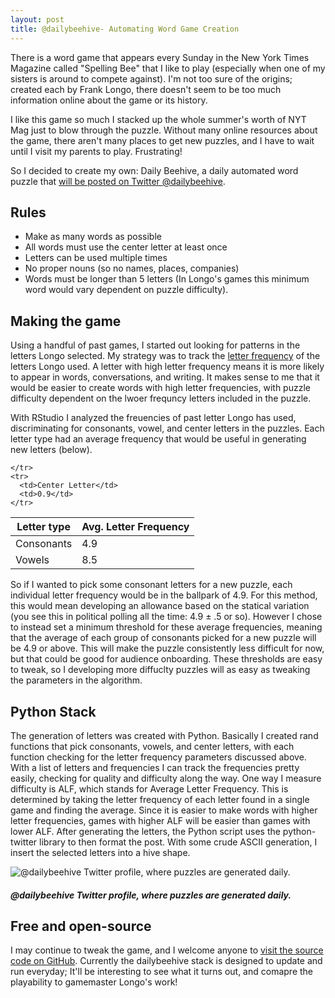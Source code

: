 ```yaml
---
layout: post
title: @dailybeehive- Automating Word Game Creation
---
```


There is a word game that appears every Sunday in the New York Times Magazine called "Spelling Bee" that I like to play (especially when one of my sisters is around to compete against). I'm not too sure of the origins; created each by Frank Longo, there doesn't seem to be too much information online about the game or its history.

I like this game so much I stacked up the whole summer's worth of NYT Mag just to blow through the puzzle. Without many online resources about the game, there aren't many places to get new puzzles, and I have to wait until I visit my parents to play. Frustrating!

So I decided to create my own: Daily Beehive, a daily automated word puzzle that [will be posted on Twitter @dailybeehive](http://www.twitter.com/dailybeehive).

## Rules
- Make as many words as possible
- All words must use the center letter at least once
- Letters can be used multiple times
- No proper nouns (so no names, places, companies)
- Words must be longer than 5 letters (In Longo's games this minimum word would vary dependent on puzzle difficulty).

## Making the game 
Using a handful of past games, I started out looking for patterns in the letters Longo selected. My strategy was to track the [letter frequency](https://en.wikipedia.org/wiki/Letter_frequency) of the letters Longo used. A letter with high letter frequency means it is more likely to appear in words, conversations, and writing. It makes sense to me that it would be easier to create words with high letter frequencies, with puzzle difficulty dependent on the lwoer frequncy letters included in the puzzle. 

With RStudio I analyzed the freuencies of past letter Longo has used, discriminating for consonants, vowel, and center letters in the puzzles. Each letter type had an average frequency that would be useful in generating new letters (below).

<table>
  <thead>
    <tr>
      <th>Letter type</th>
      <th>Avg. Letter Frequency</th>
    </tr>
  </thead>
  <tbody>
    <tr>
      <td>Consonants</td>
      <td>4.9</td>
    </tr>
    <tr>
      <td>Vowels</td>
      <td>8.5</td>

    </tr>
    <tr>
      <td>Center Letter</td>
      <td>0.9</td>
    </tr>
  </tbody>
</table>

So if I wanted to pick some consonant letters for a new puzzle, each individual letter frequency would be in the ballpark of 4.9. For this method, this would mean developing an allowance based on the statical variation (you see this in political polling all the time: 4.9 ± .5 or so). However I chose to instead set a minimum threshold for these average frequencies, meaning that the average of each group of consonants picked for a new puzzle will be 4.9 or above. This will make the puzzle consistently less difficult for now, but that could be good for audience onboarding. These thresholds are easy to tweak, so I developing more diffuclty puzzles will as easy as tweaking the parameters in the algorithm.

## Python Stack
The generation of letters was created with Python. Basically I created rand functions that pick consonants, vowels, and center letters, with each function checking for the letter frequency parameters discussed above. With a list of letters and frequencies I can track the frequencies pretty easily, checking for quality and difficulty along the way. One way I measure difficulty is ALF, which stands for Average Letter Frequency. This is determined by taking the letter frequency of each letter found in a single game and finding the average. Since it is easier to make words with higher letter frequencies, games with higher ALF will be easier than games with lower ALF. After generating the letters, the Python script uses the python-twitter library to then format the post. With some crude ASCII generation, I insert the selected letters into a hive shape.

![@dailybeehive Twitter profile, where puzzles are generated daily.](../../../../public/img/post_img/2015-12-09-dailybeehive-automating-word-game-creation.png "@dailybeehive Twitter profile, where puzzles are generated daily.")

##### *@dailybeehive Twitter profile, where puzzles are generated daily.*

## Free and open-source
I may continue to tweak the game, and I welcome anyone to [visit the source code on GitHub](https://github.com/aaronsdevera/dailybeehive). Currently the dailybeehive stack is designed to update and run everyday; It'll be interesting to see what it turns out, and comapre the playability to gamemaster Longo's work! 